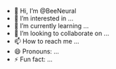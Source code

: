 - 👋 Hi, I’m @BeeNeural
- 👀 I’m interested in ...
- 🌱 I’m currently learning ...
- 💞️ I’m looking to collaborate on ...
- 📫 How to reach me ...
- 😄 Pronouns: ...
- ⚡ Fun fact: ...

<!---
BeeNeural/BeeNeural is a ✨ special ✨ repository because its `README.md` (this file) appears on your GitHub profile.
You can click the Preview link to take a look at your changes.
--->
